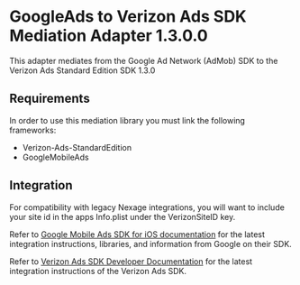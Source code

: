 # GoogleAds to Verizon Ads SDK Mediation Adapter 1.3.0.0

This adapter mediates from the Google Ad Network (AdMob) SDK to the Verizon Ads Standard Edition SDK 1.3.0

## Requirements

In order to use this mediation library you must link the following frameworks:
* Verizon-Ads-StandardEdition
* GoogleMobileAds

## Integration

For compatibility with legacy Nexage integrations, you will want to include your site id in the apps Info.plist under the VerizonSiteID key.  

Refer to [Google Mobile Ads SDK for iOS documentation](https://developers.google.com/admob/ios) for the latest integration instructions, libraries, and information from Google on their SDK.

Refer to [Verizon Ads SDK Developer Documentation](https://sdk.verizonmedia.com/) for the latest integration instructions of the Verizon Ads SDK.

